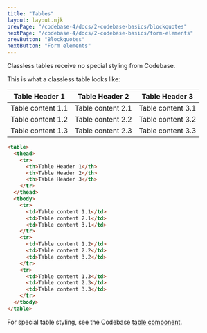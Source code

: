 ```yaml
---
title: "Tables"
layout: layout.njk
prevPage: "/codebase-4/docs/2-codebase-basics/blockquotes"
nextPage: "/codebase-4/docs/2-codebase-basics/form-elements"
prevButton: "Blockquotes"
nextButton: "Form elements"
---
```


<p class="t-lg t-thin">Classless tables receive no special styling from Codebase.</p>

This is what a classless table looks like:

<div class="mb-3">
<table>
  <thead>
    <tr>
      <th>Table Header 1</th>
      <th>Table Header 2</th>
      <th>Table Header 3</th>
    </tr>
  </thead>
  <tbody>
    <tr>
      <td>Table content 1.1</td>
      <td>Table content 2.1</td>
      <td>Table content 3.1</td>
    </tr>
    <tr>
      <td>Table content 1.2</td>
      <td>Table content 2.2</td>
      <td>Table content 3.2</td>
    </tr>
    <tr>
      <td>Table content 1.3</td>
      <td>Table content 2.3</td>
      <td>Table content 3.3</td>
    </tr>
  </tbody>
</table>
</div>

```html
<table>
  <thead>
    <tr>
      <th>Table Header 1</th>
      <th>Table Header 2</th>
      <th>Table Header 3</th>
    </tr>
  </thead>
  <tbody>
    <tr>
      <td>Table content 1.1</td>
      <td>Table content 2.1</td>
      <td>Table content 3.1</td>
    </tr>
    <tr>
      <td>Table content 1.2</td>
      <td>Table content 2.2</td>
      <td>Table content 3.2</td>
    </tr>
    <tr>
      <td>Table content 1.3</td>
      <td>Table content 2.3</td>
      <td>Table content 3.3</td>
    </tr>
  </tbody>
</table>
```

For special table styling, see the Codebase [table component](/codebase-4/docs/7-simple-components/tables).
